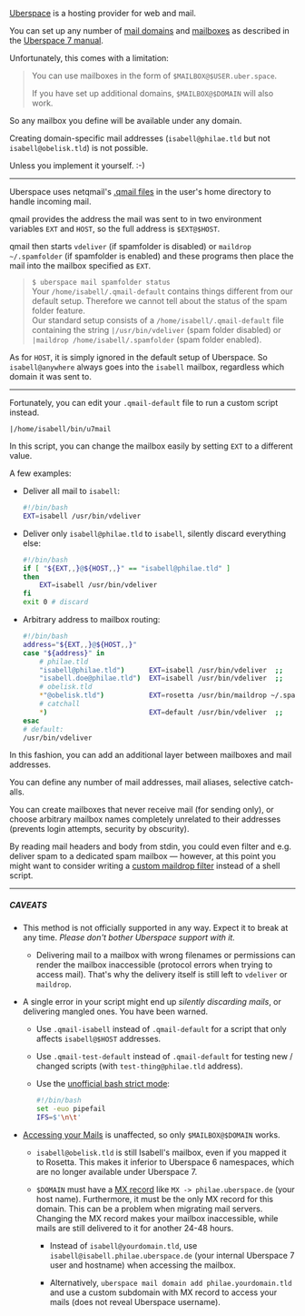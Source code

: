 [Uberspace](https://github.com/Uberspace) is a hosting provider for web and mail.

You can set up any number of [mail domains](https://manual.uberspace.de/mail-domains.html) and [mailboxes](https://manual.uberspace.de/mail-mailboxes.html) as described in the [Uberspace 7 manual](https://manual.uberspace.de).

Unfortunately, this comes with a limitation:

> You can use mailboxes in the form of `$MAILBOX@$USER.uber.space`. 
>
> If you have set up additional domains, `$MAILBOX@$DOMAIN` will also work.

So any mailbox you define will be available under any domain.

Creating domain-specific mail addresses (`isabell@philae.tld` but not `isabell@obelisk.tld`) is not possible.

Unless you implement it yourself. :-)

----

Uberspace uses netqmail's [.qmail files](https://web.archive.org/web/20200902011211/https://wiki.uberspace.de/mail:dotqmail) in the user's home directory to handle incoming mail.

qmail provides the address the mail was sent to in two environment variables `EXT` and `HOST`, so the full address is `$EXT@$HOST`.

qmail then starts `vdeliver` (if spamfolder is disabled) or `maildrop ~/.spamfolder` (if spamfolder is enabled) and these programs then place the mail into the mailbox specified as `EXT`.

> `$ uberspace mail spamfolder status`  
> Your `/home/isabell/.qmail-default` contains things different from our default setup. Therefore we cannot tell about the status of the spam folder feature.  
> Our standard setup consists of a `/home/isabell/.qmail-default` file containing the string `|/usr/bin/vdeliver` (spam folder disabled) or `|maildrop /home/isabell/.spamfolder` (spam folder enabled).

As for `HOST`, it is simply ignored in the default setup of Uberspace. So `isabell@anywhere` always goes into the `isabell` mailbox, regardless which domain it was sent to.

----

Fortunately, you can edit your `.qmail-default` file to run a custom script instead.

    |/home/isabell/bin/u7mail

In this script, you can change the mailbox easily by setting `EXT` to a different value.

A few examples:

* Deliver all mail to `isabell`:

  ```bash
  #!/bin/bash
  EXT=isabell /usr/bin/vdeliver
  ```
    
* Deliver only `isabell@philae.tld` to `isabell`, silently discard everything else:

  ```bash
  #!/bin/bash
  if [ "${EXT,,}@${HOST,,}" == "isabell@philae.tld" ]
  then
      EXT=isabell /usr/bin/vdeliver
  fi
  exit 0 # discard
  ```
    
* Arbitrary address to mailbox routing:
  
  ```bash
  #!/bin/bash
  address="${EXT,,}@${HOST,,}"
  case "${address}" in
      # philae.tld
      "isabell@philae.tld")      EXT=isabell /usr/bin/vdeliver  ;;
      "isabell.doe@philae.tld")  EXT=isabell /usr/bin/vdeliver  ;;
      # obelisk.tld
      *"@obelisk.tld")           EXT=rosetta /usr/bin/maildrop ~/.spamfolder  ;;
      # catchall
      *)                         EXT=default /usr/bin/vdeliver  ;;
  esac
  # default:
  /usr/bin/vdeliver
  ```

In this fashion, you can add an additional layer between mailboxes and mail addresses.

You can define any number of mail addresses, mail aliases, selective catch-alls.

You can create mailboxes that never receive mail (for sending only), or choose arbitrary mailbox names completely unrelated to their addresses (prevents login attempts, security by obscurity).

By reading mail headers and body from stdin, you could even filter and e.g. deliver spam to a dedicated spam mailbox — however, at this point you might want to consider writing a [custom maildrop filter](https://web.archive.org/web/20200902011156/https://wiki.uberspace.de/mail:maildrop) instead of a shell script.

----

##### CAVEATS

* This method is not officially supported in any way. Expect it to break at any time. *Please don't bother Uberspace support with it.*

  - Delivering mail to a mailbox with wrong filenames or permissions can render the mailbox inaccessible (protocol errors when trying to access mail). That's why the delivery itself is still left to `vdeliver` or `maildrop`.

* A single error in your script might end up *silently discarding mails*, or delivering mangled ones. You have been warned.

  - Use `.qmail-isabell` instead of `.qmail-default` for a script that only affects `isabell@$HOST` addresses.

  - Use `.qmail-test-default` instead of `.qmail-default` for testing new / changed scripts (with `test-thing@philae.tld` address).
  
  - Use the [unofficial bash strict mode](http://redsymbol.net/articles/unofficial-bash-strict-mode/):

    ```bash
    #!/bin/bash
    set -euo pipefail
    IFS=$'\n\t'
    ```

* [Accessing your Mails](https://manual.uberspace.de/mail-access.html) is unaffected, so only `$MAILBOX@$DOMAIN` works.

  - `isabell@obelisk.tld` is still Isabell's mailbox, even if you mapped it to Rosetta. This makes it inferior to Uberspace 6 namespaces, which are no longer available under Uberspace 7.
 
  - `$DOMAIN` must have a [MX record](https://en.wikipedia.org/wiki/MX_record) like `MX -> philae.uberspace.de` (your host name). Furthermore, it must be the only MX record for this domain. This can be a problem when migrating mail servers. Changing the MX record makes your mailbox inaccessible, while mails are still delivered to it for another 24-48 hours.
    
    * Instead of `isabell@yourdomain.tld`, use `isabell@isabell.philae.uberspace.de` (your internal Uberspace 7 user and hostname) when accessing the mailbox.
    
    * Alternatively, `uberspace mail domain add philae.yourdomain.tld` and use a custom subdomain with MX record to access your mails (does not reveal Uberspace username).
